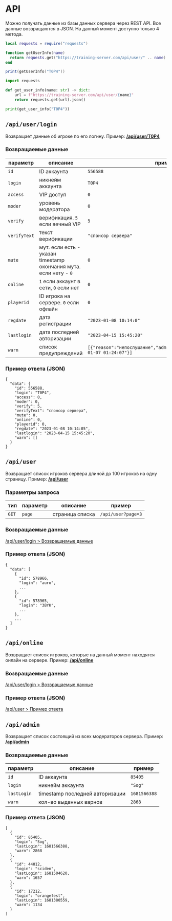 # API

Можно получать данные из базы данных сервера через REST API. Все данные возвращаются в JSON.
На данный момент доступно только 4 метода.

```lua title="Пример запроса к API на MoonLoader с использованием lua-requests"
local requests = require("requests")

function getUserInfo(name)
  return requests.get("https://training-server.com/api/user/" .. name)
end

print(getUserInfo("T0P4"))
```

```py title="Пример запроса к API на Python"
import requests

def get_user_info(name: str) -> dict:
    url = f"https://training-server.com/api/user/{name}"
    return requests.get(url).json()

print(get_user_info("T0P4"))
```

## `/api/user/login`

Возвращает данные об игроке по его логину. Пример: **[/api/user/T0P4](https://training-server.com/api/user/T0P4)**

### Возвращаемые данные

| параметр     | описание                                                          | пример                                                                         |
|--------------|-------------------------------------------------------------------|--------------------------------------------------------------------------------|
| `id`         | ID аккаунта                                                       | `556588`                                                                       |
| `login`      | никнейм аккаунта                                                  | `T0P4`                                                                         |
| `access`     | VIP доступ                                                        | `0`                                                                            |
| `moder`      | уровень модератора                                                | `0`                                                                            |
| `verify`     | верификация. `5` если вечный VIP                                  | `5`                                                                            |
| `verifyText` | текст верификации                                                 | `"спонсор сервера"`                                                            |
| `mute`       | мут. если есть - указан timestamp окончания мута. если нету - `0` | `0`                                                                            |
| `online`     | `1` если аккаунт в сети, `0` если нет                             | `0`                                                                            |
| `playerid`   | ID игрока на сервере. `0` если офлайн                             | `0`                                                                            |
| `regdate`    | дата регистрации                                                  | `"2023-01-08 10:14:0"`                                                         |
| `lastlogin`  | дата последней авторизации                                        | `"2023-04-15 15:45:20"`                                                        |
| `warn`       | список предупреждений                                             | `[{"reason":"непослушание","admin":"Haiser","bantime":"2021-01-07 01:24:07"}]` |


### Пример ответа (JSON)
```
{
  "data": {
    "id": 556588,
    "login": "T0P4",
    "access": 0,
    "moder": 0,
    "verify": 5,
    "verifyText": "спонсор сервера",
    "mute": 0,
    "online": 0,
    "playerid": 0,
    "regdate": "2023-01-08 10:14:05",
    "lastlogin": "2023-04-15 15:45:20",
    "warn": []
  }
}
```

## `/api/user`

Возвращает список игроков сервера длиной до 100 игроков на одну страницу. Пример: **[/api/user](https://training-server.com/api/user)**

### Параметры запроса

| тип   | параметр | описание        | пример             |
|-------|----------|-----------------|--------------------|
| `GET` | `page`   | страница списка | `/api/user?page=3` |

### Возвращаемые данные

[/api/user/login > Возвращаемые данные](#_1)

### Пример ответа (JSON)

```
{
  "data": [
    {
      "id": 578966,
      "login": "auro",
      ...
    },
    {
      "id": 578965,
      "login": "3BYK",
      ...
    },
    ...
  ]
}
```

## `/api/online`

Возвращает список игроков, которые на данный момент находятся онлайн на сервере. Пример: **[/api/online](https://training-server.com/api/online)**

### Возвращаемые данные

[/api/user/login > Возвращаемые данные](#_1)

### Пример ответа (JSON)

[/api/user > Пример ответа](#json_1)

## `/api/admin`

Возвращает список состоящий из всех модераторов сервера. Пример: **[/api/admin](https://training-server.com/api/admin)**

### Возвращаемые данные

| параметр    | описание                        | пример       |
|-------------|---------------------------------|--------------|
| `id`        | ID аккаунта                     | `85405`      |
| `login`     | никнейм аккаунта                | `"Sog"`      |
| `lastLogin` | timestamp последней авторизации | `1681566388` |
| `warn`      | кол-во выданных варнов          | `2868`       |

### Пример ответа (JSON)

```
[
  {
    "id": 85405,
    "login": "Sog",
    "lastLogin": 1681566388,
    "warn": 2868
  },
  {
    "id": 44012,
    "login": "sciden",
    "lastLogin": 1681504620,
    "warn": 1657
  },
  {
    "id": 17212,
    "login": "orangefest",
    "lastLogin": 1681380559,
    "warn": 1134
  }
]
```